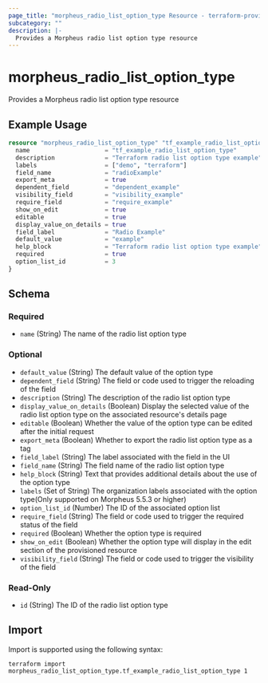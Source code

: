 ```yaml
---
page_title: "morpheus_radio_list_option_type Resource - terraform-provider-morpheus"
subcategory: ""
description: |-
  Provides a Morpheus radio list option type resource
---
```


# morpheus_radio_list_option_type

Provides a Morpheus radio list option type resource

## Example Usage

```terraform
resource "morpheus_radio_list_option_type" "tf_example_radio_list_option_type" {
  name                     = "tf_example_radio_list_option_type"
  description              = "Terraform radio list option type example"
  labels                   = ["demo", "terraform"]
  field_name               = "radioExample"
  export_meta              = true
  dependent_field          = "dependent_example"
  visibility_field         = "visibility_example"
  require_field            = "require_example"
  show_on_edit             = true
  editable                 = true
  display_value_on_details = true
  field_label              = "Radio Example"
  default_value            = "example"
  help_block               = "Terraform radio list option type example"
  required                 = true
  option_list_id           = 3
}
```

<!-- schema generated by tfplugindocs -->
## Schema

### Required

- `name` (String) The name of the radio list option type

### Optional

- `default_value` (String) The default value of the option type
- `dependent_field` (String) The field or code used to trigger the reloading of the field
- `description` (String) The description of the radio list option type
- `display_value_on_details` (Boolean) Display the selected value of the radio list option type on the associated resource's details page
- `editable` (Boolean) Whether the value of the option type can be edited after the initial request
- `export_meta` (Boolean) Whether to export the radio list option type as a tag
- `field_label` (String) The label associated with the field in the UI
- `field_name` (String) The field name of the radio list option type
- `help_block` (String) Text that provides additional details about the use of the option type
- `labels` (Set of String) The organization labels associated with the option type(Only supported on Morpheus 5.5.3 or higher)
- `option_list_id` (Number) The ID of the associated option list
- `require_field` (String) The field or code used to trigger the required status of the field
- `required` (Boolean) Whether the option type is required
- `show_on_edit` (Boolean) Whether the option type will display in the edit section of the provisioned resource
- `visibility_field` (String) The field or code used to trigger the visibility of the field

### Read-Only

- `id` (String) The ID of the radio list option type

## Import

Import is supported using the following syntax:

```shell
terraform import morpheus_radio_list_option_type.tf_example_radio_list_option_type 1
```
